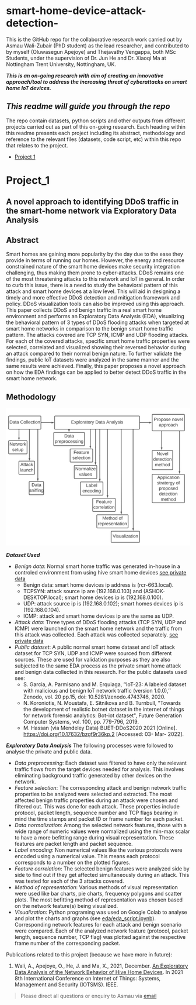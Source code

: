 # smart-home-device-attack-detection-
This is the GitHub repo for the collaborative research work carried out  by Asmau Wali-Zubair (PhD student) as the lead researcher, and contributed to by myself (Oluwasegun Apejoye) and Thejavathy Vengappa, both MSc Students, under the supervision of Dr. Jun He and Dr. Xiaoqi Ma at Nottingham Trent University, Nottingham, UK.

_**This is an on-going research with aim of creating an innovative approach/tool to address the increasing threat of cyberattacks on smart home IoT devices.**_

_**This readme will guide you through the repo**_
---
The repo contain datasets, python scripts and other outputs from different projects carried out as part of this on-going research. Each heading within this readme presents each project including its abstract, methodology and reference to the relevant files (datasets, code script, etc) within this repo that relates to the project.
- [Project 1](#Project_1)  


# Project_1
A novel approach to identifying DDoS traffic in the smart-home network via Exploratory Data Analysis
---	
## Abstract
Smart homes are gaining more popularity by the day due to the ease they provide in terms of running our homes. However, the energy and resource constrained nature of the smart home devices make security integration challenging, thus making them prone to cyber-attacks. DDoS remains one of the most threatening attacks to this network and IoT in general. In order to curb this issue, there is a need to study the behavioral pattern of this attack and smart home devices at a low level. This will aid in designing a timely and more effective DDoS detection and mitigation framework and policy. DDoS visualization tools can also be improved using this approach. This paper collects DDoS and benign traffic in a real smart home environment and performs an Exploratory Data Analysis (EDA), visualizing the behavioral pattern of 3 types of DDoS flooding attacks when targeted at smart home networks in comparison to the benign smart home traffic pattern. The attacks covered are TCP SYN, ICMP and UDP flooding attacks. For each of the covered attacks, specific smart home traffic properties were selected, correlated and visualized showing their reversed behavior during an attack compared to their normal benign nature. To further validate the findings, public IoT datasets were analyzed in the same manner and the same results were achieved. Finally, this paper proposes a novel approach on how the EDA findings can be applied to better detect DDoS traffic in the smart home network.

## Methodology
![image](images/methodology_sketch.png)

_**Dataset Used**_ 
* _Benign data_: Normal smart home traffic was generated in-house in a controled environment from using hive smart home devices [see private data](data/private_data/)
  * Benign data: smart home devices ip address is (rcr-663.local).
  * TCPSYN: attack source ip are (192.168.0.103) and (ASHOK-DESKTOP.local); smart home devices ip is (192.168.0.100).
  * UDP: attack source ip is (192.168.0.102); smart homes devices ip is (192.168.0.104).
  * ICMP: attack and smart home devices ip are the same as UDP.
* _Attack data_: Three types of DDoS flooding attacks (TCP SYN, UDP and ICMP) were launched on the smart home network and the traffic from this attack was collected. Each attack was collected separately. [see private data](data/private_data/)
* _Public dataset_: A public normal smart home dataset and IoT attack dataset for TCP SYN, UDP and ICMP were sourced from different sources. These are used for validation purposes as they are also subjected to the same EDA process as the private smart home attack and benign data collected in this research. For the public datasets used see:
   * S. Garcia, A. Parmisano and M. Erquiaga, ‘‘IoT-23: A labeled dataset with malicious and 
benign IoT network traffic (version 1.0.0),’’ Zenodo, vol. 20 pp.15, doi: 10.5281/zenodo.4743746, 2020.
   * N. Koroniotis, N. Moustafa, E. Sitnikova and B. Turnbull, "Towards the development of 
realistic botnet dataset in the internet of things for network forensic analytics: Bot-iot dataset", Future Generation Computer Systems, vol. 100, pp. 779-796, 2019.
   * M. Hassan (via Mendeley Data) BUET-DDoS2020 2021 [Online]. 
https://doi.org/10.17632/bzgf9r36kp.2 [Accessed: 03- Mar- 2022].

_**Exploratory Data Analysis**_
The following processes were followed to analyse the private and public data.
* _Data preprocessing_: Each dataset was filtered to have only the relevant traffic flows from the target devices needed for analysis. This involves eliminating background traffic generated by other devices on the network.
* _Feature selection_: The corresponding attack and benign network traffic properties to be analyzed were selected and extracted. The most affected benign traffic properties during an attack were chosen and filtered out. This was done for each attack. These properties include protocol, packet length, sequence number and TCP flags bearing in mind the time stamps and packet ID or frame number for each packet.
* _Data normalization_: Among the selected network features, those with a wide range of numeric values were normalized using the min-max scalar to have a more befitting range during visual representation. These features are packet length and packet sequence.
* _Label encoding_: Non numerical values like the various protocols were encoded using a numerical value. This means each protocol corresponds to a number on the plotted figures.
* _Feature correlation_: The selected benign features were analyzed side by side to find out if they get affected simultaneously during an attack. This was tested for each of the 3 attacks covered.
* _Method of representation_: Various methods of visual representation were used like bar charts, pie charts, frequency polygons and scatter plots. The most befitting method of representation was chosen based on the network feature(s) being visualized.
* _Visualization_: Python programing was used on Google Colab to analyse and plot the charts and graphs (see [eda/eda_script.ipynb](eda/eda_script.ipynb)). Corresponding network features for each attack and benign scenario were compared. Each of the analyzed network feature (protocol, packet length, sequence number, TCP flag) was plotted against the respective frame number of the corresponding packet.


Publications related to this project (because we have more in future):
1. Wali, A., Apejoye, O., He, J. and Ma, X., 2021, December. [An Exploratory Data Analysis of the Network Behavior of Hive Home Devices](https://ieeexplore.ieee.org/abstract/document/9704944/). In 2021 8th International Conference on Internet of Things: Systems, Management and Security (IOTSMS). IEEE.
> Please direct all questions or enquiry to Asmau via [email](n0825492@my.ntu.ac.uk)

